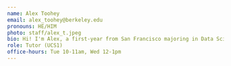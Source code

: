 ```yaml
---
name: Alex Toohey
email: alex_toohey@berkeley.edu
pronouns: HE/HIM
photo: staff/alex_t.jpeg
bio: Hi! I'm Alex, a first-year from San Francisco majoring in Data Science. I love spending time outdoors, especially skiing, hiking, and playing tennis.
role: Tutor (UCS1)
office-hours: Tue 10-11am, Wed 12-1pm
---
```


